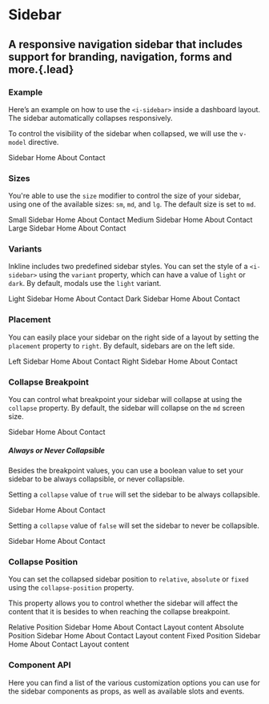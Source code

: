 # Sidebar
## A responsive navigation sidebar that includes support for branding, navigation, forms and more.{.lead}

### Example
Here’s an example on how to use the `<i-sidebar>` inside a dashboard layout. The sidebar automatically collapses responsively.

To control the visibility of the sidebar when collapsed, we will use the `v-model` directive.

<i-code-preview title="Sidebar Example">

<i-layout class="sidebar-layout-example -lg">
    <i-layout-header class="_padding-0">
        <i-navbar :collapse="false">
            <i-navbar-brand>Sidebar</i-navbar-brand>
            <i-hamburger-menu class="_visible-md-and-down" :active="collapsed" @click="collapsed = !collapsed"></i-hamburger-menu>
        </i-navbar>
    </i-layout-header>
    <i-layout vertical>
        <i-sidebar v-model="collapsed" collapse-position="absolute">
            <i-nav vertical>
                <i-nav-item :to="{ name: 'docs-components-sidebar' }" onclick="return false;">Home</i-nav-item>
                <i-nav-item href="https://inkline.io" onclick="return false;">About</i-nav-item>
                <i-nav-item href="https://inkline.io" onclick="return false;">Contact</i-nav-item>
            </i-nav>
        </i-sidebar>
        <i-layout-content></i-layout-content>
    </i-layout>
</i-layout>

<template slot="html">

~~~html
<i-layout>
    <i-layout-header class="_padding-0">
        <i-navbar :collapse="false">
            <i-navbar-brand>Navbar</i-navbar-brand>
            <i-hamburger-menu class="_visible-md-and-down" :active="collapsed" @click="collapsed = !collapsed"></i-hamburger-menu>
        </i-navbar>
    </i-layout-header>
    <i-layout vertical>
        <i-sidebar v-model="collapsed">
            <i-nav vertical>
                <i-nav-item to="/">Home</i-nav-item>
                <i-nav-item to="/about">About</i-nav-item>
                <i-nav-item to="/contact">Contact</i-nav-item>
            </i-nav>
        </i-sidebar>
        <i-layout-content></i-layout-content>
    </i-layout>
</i-layout>
~~~

</template>
<template slot="js">

~~~js
export default {
    name: 'DashboardLayout',
    data() {
        return {
            collapsed: false
        };
    }
}
~~~

</template>
</i-code-preview>

### Sizes
You're able to use the `size` modifier to control the size of your sidebar, using one of the available sizes: `sm`, `md`, and `lg`. 
The default size is set to `md`.

<i-code-preview title="Sidebar Sizes">

<i-layout class="sidebar-layout-example -sm">
    <i-layout-header class="_padding-0">
        <i-navbar :collapse="false">
            <i-navbar-brand>Small Sidebar</i-navbar-brand>
            <i-hamburger-menu class="_visible-md-and-down" :active="collapsedSizesSm" @click="collapsedSizesSm = !collapsedSizesSm"></i-hamburger-menu>
        </i-navbar>
    </i-layout-header>
    <i-layout vertical>
        <i-sidebar size="sm" collapse-position="absolute" v-model="collapsedSizesSm">
            <i-nav vertical>
                <i-nav-item :to="{ name: 'docs-components-sidebar' }" onclick="return false;">Home</i-nav-item>
                <i-nav-item href="https://inkline.io" onclick="return false;">About</i-nav-item>
                <i-nav-item href="https://inkline.io" onclick="return false;">Contact</i-nav-item>
            </i-nav>
        </i-sidebar>
        <i-layout-content></i-layout-content>
    </i-layout>
</i-layout>

<i-layout class="sidebar-layout-example -sm _margin-top-1">
    <i-layout-header class="_padding-0">
        <i-navbar :collapse="false">
            <i-navbar-brand>Medium Sidebar</i-navbar-brand>
            <i-hamburger-menu class="_visible-md-and-down" :active="collapsedSizesMd" @click="collapsedSizesMd = !collapsedSizesMd"></i-hamburger-menu>
        </i-navbar>
    </i-layout-header>
    <i-layout vertical>
        <i-sidebar size="md" collapse-position="absolute" v-model="collapsedSizesMd">
            <i-nav vertical>
                <i-nav-item :to="{ name: 'docs-components-sidebar' }" onclick="return false;">Home</i-nav-item>
                <i-nav-item href="https://inkline.io" onclick="return false;">About</i-nav-item>
                <i-nav-item href="https://inkline.io" onclick="return false;">Contact</i-nav-item>
            </i-nav>
        </i-sidebar>
        <i-layout-content></i-layout-content>
    </i-layout>
</i-layout>

<i-layout class="sidebar-layout-example -sm _margin-top-1">
    <i-layout-header class="_padding-0">
        <i-navbar :collapse="false">
            <i-navbar-brand>Large Sidebar</i-navbar-brand>
            <i-hamburger-menu class="_visible-md-and-down" :active="collapsedSizesLg" @click="collapsedSizesLg = !collapsedSizesLg"></i-hamburger-menu>
        </i-navbar>
    </i-layout-header>
    <i-layout vertical>
        <i-sidebar size="lg" collapse-position="absolute" v-model="collapsedSizesLg">
            <i-nav vertical>
                <i-nav-item :to="{ name: 'docs-components-sidebar' }" onclick="return false;">Home</i-nav-item>
                <i-nav-item href="https://inkline.io" onclick="return false;">About</i-nav-item>
                <i-nav-item href="https://inkline.io" onclick="return false;">Contact</i-nav-item>
            </i-nav>
        </i-sidebar>
        <i-layout-content></i-layout-content>
    </i-layout>
</i-layout>


<template slot="html">

~~~html
<i-layout>
    <i-layout-header class="_padding-0">
        <i-navbar :collapse="false">
            <i-navbar-brand>Small Sidebar</i-navbar-brand>
            <i-hamburger-menu class="_visible-md-and-down" :active="collapsed" @click="collapsed = !collapsed"></i-hamburger-menu>
        </i-navbar>
    </i-layout-header>
    <i-layout vertical>
        <i-sidebar size="sm" v-model="collapsed">
            <i-nav vertical>
                <i-nav-item to="/">Home</i-nav-item>
                <i-nav-item to="/about">About</i-nav-item>
                <i-nav-item to="/contact">Contact</i-nav-item>
            </i-nav>
        </i-sidebar>
        <i-layout-content></i-layout-content>
    </i-layout>
</i-layout>
~~~
~~~html
<i-layout>
    <i-layout-header class="_padding-0">
        <i-navbar :collapse="false">
            <i-navbar-brand>Small Sidebar</i-navbar-brand>
            <i-hamburger-menu class="_visible-md-and-down" :active="collapsed" @click="collapsed = !collapsed"></i-hamburger-menu>
        </i-navbar>
    </i-layout-header>
    <i-layout vertical>
        <i-sidebar size="md" v-model="collapsed">
            <i-nav vertical>
                <i-nav-item to="/">Home</i-nav-item>
                <i-nav-item to="/about">About</i-nav-item>
                <i-nav-item to="/contact">Contact</i-nav-item>
            </i-nav>
        </i-sidebar>
        <i-layout-content></i-layout-content>
    </i-layout>
</i-layout>
~~~
~~~html
<i-layout>
    <i-layout-header class="_padding-0">
        <i-navbar :collapse="false">
            <i-navbar-brand>Small Sidebar</i-navbar-brand>
            <i-hamburger-menu class="_visible-md-and-down" :active="collapsed" @click="collapsed = !collapsed"></i-hamburger-menu>
        </i-navbar>
    </i-layout-header>
    <i-layout vertical>
        <i-sidebar size="lg" v-model="collapsed">
            <i-nav vertical>
                <i-nav-item to="/">Home</i-nav-item>
                <i-nav-item to="/about">About</i-nav-item>
                <i-nav-item to="/contact">Contact</i-nav-item>
            </i-nav>
        </i-sidebar>
        <i-layout-content></i-layout-content>
    </i-layout>
</i-layout>
~~~

</template>
<template slot="js">

~~~js
export default {
    name: 'DashboardLayout',
    data() {
        return {
            collapsed: false
        };
    }
}
~~~

</template>
</i-code-preview>

### Variants
Inkline includes two predefined sidebar styles. You can set the style of a `<i-sidebar>` using the `variant` property, which can have a value of `light` or `dark`. By default, modals use the `light` variant.

<i-code-preview title="Sidebar Variants">

<i-layout class="sidebar-layout-example">
    <i-layout-header class="_padding-0">
        <i-navbar variant="light" :collapse="false">
            <i-navbar-brand>Light Sidebar</i-navbar-brand>
            <i-hamburger-menu variant="light" class="_visible-md-and-down" :active="collapsedVariantsLight" @click="collapsedVariantsLight = !collapsedVariantsLight"></i-hamburger-menu>
        </i-navbar>
    </i-layout-header>
    <i-layout vertical>
        <i-sidebar variant="light" collapse-position="absolute" v-model="collapsedVariantsLight">
            <i-nav vertical>
                <i-nav-item :to="{ name: 'docs-components-sidebar' }" onclick="return false;">Home</i-nav-item>
                <i-nav-item href="https://inkline.io" onclick="return false;">About</i-nav-item>
                <i-nav-item href="https://inkline.io" onclick="return false;">Contact</i-nav-item>
            </i-nav>
        </i-sidebar>
        <i-layout-content></i-layout-content>
    </i-layout>
</i-layout>

<i-layout class="sidebar-layout-example _margin-top-1">
    <i-layout-header class="_padding-0">
        <i-navbar variant="dark" :collapse="false">
            <i-navbar-brand>Dark Sidebar</i-navbar-brand>
            <i-hamburger-menu variant="dark" class="_visible-md-and-down" :active="collapsedVariantsDark" @click="collapsedVariantsDark = !collapsedVariantsDark"></i-hamburger-menu>
        </i-navbar>
    </i-layout-header>
    <i-layout vertical>
        <i-sidebar variant="dark" collapse-position="absolute" v-model="collapsedVariantsDark">
            <i-nav vertical>
                <i-nav-item :to="{ name: 'docs-components-sidebar' }" onclick="return false;">Home</i-nav-item>
                <i-nav-item href="https://inkline.io" onclick="return false;">About</i-nav-item>
                <i-nav-item href="https://inkline.io" onclick="return false;">Contact</i-nav-item>
            </i-nav>
        </i-sidebar>
    </i-layout>
</i-layout>

<template slot="html">

~~~html
<i-layout>
    <i-layout-header class="_padding-0">
        <i-navbar variant="light" :collapse="false">
            <i-navbar-brand>Light Sidebar</i-navbar-brand>
            <i-hamburger-menu variant="light" class="_visible-md-and-down" :active="collapsed" @click="collapsed = !collapsed"></i-hamburger-menu>
        </i-navbar>
    </i-layout-header>
    <i-layout vertical>
        <i-sidebar variant="light" v-model="collapsed">
            <i-nav vertical>
                <i-nav-item to="/">Home</i-nav-item>
                <i-nav-item to="/about">About</i-nav-item>
                <i-nav-item to="/contact">Contact</i-nav-item>
            </i-nav>
        </i-sidebar>
        <i-layout-content></i-layout-content>
    </i-layout>
</i-layout>
~~~
~~~html
<i-layout>
    <i-layout-header class="_padding-0">
        <i-navbar variant="dark" :collapse="false">
            <i-navbar-brand>Dark Sidebar</i-navbar-brand>
            <i-hamburger-menu variant="dark" class="_visible-md-and-down" :active="collapsed" @click="collapsed = !collapsed"></i-hamburger-menu>
        </i-navbar>
    </i-layout-header>
    <i-layout vertical>
        <i-sidebar variant="dark" v-model="collapsed">
            <i-nav vertical>
                <i-nav-item to="/">Home</i-nav-item>
                <i-nav-item to="/about">About</i-nav-item>
                <i-nav-item to="/contact">Contact</i-nav-item>
            </i-nav>
        </i-sidebar>
        <i-layout-content></i-layout-content>
    </i-layout>
</i-layout>
~~~

</template>
<template slot="js">

~~~js
export default {
    name: 'DashboardLayout',
    data() {
        return {
            collapsed: false
        };
    }
}
~~~

</template>
</i-code-preview>


### Placement
You can easily place your sidebar on the right side of a layout by setting the `placement` property to `right`. By default, sidebars are on the left side.

<i-code-preview title="Sidebar Placement">

<i-layout class="sidebar-layout-example">
    <i-layout-header class="_padding-0">
        <i-navbar :collapse="false">
            <i-navbar-brand>Left Sidebar</i-navbar-brand>
            <i-hamburger-menu class="_visible-md-and-down" :active="collapsedPlacementLeft" @click="collapsedPlacementLeft = !collapsedPlacementLeft"></i-hamburger-menu>
        </i-navbar>
    </i-layout-header>
    <i-layout vertical>
        <i-sidebar collapse-position="absolute" placement="left" v-model="collapsedPlacementLeft">
            <i-nav vertical>
                <i-nav-item :to="{ name: 'docs-components-sidebar' }" onclick="return false;">Home</i-nav-item>
                <i-nav-item href="https://inkline.io" onclick="return false;">About</i-nav-item>
                <i-nav-item href="https://inkline.io" onclick="return false;">Contact</i-nav-item>
            </i-nav>
        </i-sidebar>
        <i-layout-content></i-layout-content>
    </i-layout>
</i-layout>

<i-layout class="sidebar-layout-example _margin-top-1">
    <i-layout-header class="_padding-0">
        <i-navbar :collapse="false">
            <i-navbar-brand>Right Sidebar</i-navbar-brand>
            <i-hamburger-menu class="_visible-md-and-down" :active="collapsedPlacementRight" @click="collapsedPlacementRight = !collapsedPlacementRight"></i-hamburger-menu>
        </i-navbar>
    </i-layout-header>
    <i-layout vertical>
        <i-layout-content></i-layout-content>
        <i-sidebar collapse-position="absolute" placement="right" v-model="collapsedPlacementRight">
            <i-nav vertical>
                <i-nav-item :to="{ name: 'docs-components-sidebar' }" onclick="return false;">Home</i-nav-item>
                <i-nav-item href="https://inkline.io" onclick="return false;">About</i-nav-item>
                <i-nav-item href="https://inkline.io" onclick="return false;">Contact</i-nav-item>
            </i-nav>
        </i-sidebar>
    </i-layout>
</i-layout>

<template slot="html">

~~~html
<i-layout">
    <i-layout-header class="_padding-0">
        <i-navbar :collapse="false">
            <i-navbar-brand>Left Sidebar</i-navbar-brand>
            <i-hamburger-menu class="_visible-md-and-down" :active="collapsed" @click="collapsed = !collapsed"></i-hamburger-menu>
        </i-navbar>
    </i-layout-header>
    <i-layout vertical>
        <i-sidebar placement="left" v-model="collapsed">
            <i-nav vertical>
                <i-nav-item to="/">Home</i-nav-item>
                <i-nav-item to="/about">About</i-nav-item>
                <i-nav-item to="/contact">Contact</i-nav-item>
            </i-nav>
        </i-sidebar>
        <i-layout-content></i-layout-content>
    </i-layout>
</i-layout>
~~~

~~~html
<i-layout">
    <i-layout-header class="_padding-0">
        <i-navbar :collapse="false">
            <i-navbar-brand>Right Sidebar</i-navbar-brand>
            <i-hamburger-menu class="_visible-md-and-down" :active="collapsed" @click="collapsed = !collapsed"></i-hamburger-menu>
        </i-navbar>
    </i-layout-header>
    <i-layout vertical>
        <i-layout-content></i-layout-content>
        <i-sidebar placement="right" v-model="collapsed">
            <i-nav vertical>
                <i-nav-item to="/">Home</i-nav-item>
                <i-nav-item to="/about">About</i-nav-item>
                <i-nav-item to="/contact">Contact</i-nav-item>
            </i-nav>
        </i-sidebar>
    </i-layout>
</i-layout>
~~~

</template>
<template slot="js">

~~~js
export default {
    name: 'DashboardLayout',
    data() {
        return {
            collapsed: false
        };
    }
}
~~~

</template>
</i-code-preview>

### Collapse Breakpoint
You can control what breakpoint your sidebar will collapse at using the `collapse` property. By default, the sidebar will collapse on the `md` screen size.

<i-code-preview title="Collapse Breakpoint Example">

<i-layout class="sidebar-layout-example">
    <i-layout-header class="_padding-0">
        <i-navbar :collapse="false">
            <i-navbar-brand>Sidebar</i-navbar-brand>
            <i-hamburger-menu class="_visible-lg-and-down" :active="collapsedBreakpointLg" @click="collapsedBreakpointLg = !collapsedBreakpointLg"></i-hamburger-menu>
        </i-navbar>
    </i-layout-header>
    <i-layout vertical>
        <i-sidebar collapse-position="absolute" collapse="lg" v-model="collapsedBreakpointLg">
            <i-nav vertical>
                <i-nav-item :to="{ name: 'docs-components-sidebar' }" onclick="return false;">Home</i-nav-item>
                <i-nav-item href="https://inkline.io" onclick="return false;">About</i-nav-item>
                <i-nav-item href="https://inkline.io" onclick="return false;">Contact</i-nav-item>
            </i-nav>
        </i-sidebar>
        <i-layout-content></i-layout-content>
    </i-layout>
</i-layout>

<template slot="html">

~~~html
<i-layout">
    <i-layout-header class="_padding-0">
        <i-navbar :collapse="false">
            <i-navbar-brand>Sidebar</i-navbar-brand>
            <i-hamburger-menu class="_visible-lg-and-down" :active="collapsed" @click="collapsed = !collapsed"></i-hamburger-menu>
        </i-navbar>
    </i-layout-header>
    <i-layout vertical>
        <i-sidebar collapse="lg" v-model="collapsed">
            <i-nav vertical>
                <i-nav-item to="/">Home</i-nav-item>
                <i-nav-item to="/about">About</i-nav-item>
                <i-nav-item to="/contact">Contact</i-nav-item>
            </i-nav>
        </i-sidebar>
        <i-layout-content></i-layout-content>
    </i-layout>
</i-layout>
~~~

</template>
<template slot="js">

~~~js
export default {
    name: 'DashboardLayout',
    data() {
        return {
            collapsed: false
        };
    }
}
~~~

</template>
</i-code-preview>

##### Always or Never Collapsible

Besides the breakpoint values, you can use a boolean value to set your sidebar to be always collapsible, or never collapsible.

Setting a `collapse` value of `true` will set the sidebar to be always collapsible.

<i-code-preview title="Always Collapsible Example">

<i-layout class="sidebar-layout-example">
    <i-layout-header class="_padding-0">
        <i-navbar :collapse="false">
            <i-navbar-brand>Sidebar</i-navbar-brand>
            <i-hamburger-menu :active="collapsedBreakpointAlways" @click="collapsedBreakpointAlways = !collapsedBreakpointAlways"></i-hamburger-menu>
        </i-navbar>
    </i-layout-header>
    <i-layout vertical>
        <i-sidebar collapse-position="absolute" :collapse="true" v-model="collapsedBreakpointAlways">
            <i-nav vertical>
                <i-nav-item :to="{ name: 'docs-components-sidebar' }" onclick="return false;">Home</i-nav-item>
                <i-nav-item href="https://inkline.io" onclick="return false;">About</i-nav-item>
                <i-nav-item href="https://inkline.io" onclick="return false;">Contact</i-nav-item>
            </i-nav>
        </i-sidebar>
        <i-layout-content></i-layout-content>
    </i-layout>
</i-layout>

<template slot="html">

~~~html
<i-layout">
    <i-layout-header class="_padding-0">
        <i-navbar :collapse="false">
            <i-navbar-brand>Sidebar</i-navbar-brand>
            <i-hamburger-menu :active="collapsed" @click="collapsed = !collapsed"></i-hamburger-menu>
        </i-navbar>
    </i-layout-header>
    <i-layout vertical>
        <i-sidebar :collapse="true" v-model="collapsed">
            <i-nav vertical>
                <i-nav-item to="/">Home</i-nav-item>
                <i-nav-item to="/about">About</i-nav-item>
                <i-nav-item to="/contact">Contact</i-nav-item>
            </i-nav>
        </i-sidebar>
        <i-layout-content></i-layout-content>
    </i-layout>
</i-layout>
~~~

</template>
<template slot="js">

~~~js
export default {
    name: 'DashboardLayout',
    data() {
        return {
            collapsed: false
        };
    }
}
~~~

</template>
</i-code-preview>

Setting a `collapse` value of `false` will set the sidebar to never be collapsible.

<i-code-preview title="Never Collapsible Example">

<i-layout class="sidebar-layout-example">
    <i-layout-header class="_padding-0">
        <i-navbar :collapse="false">
            <i-navbar-brand>Sidebar</i-navbar-brand>
        </i-navbar>
    </i-layout-header>
    <i-layout vertical>
        <i-sidebar collapse-position="absolute" :collapse="false">
            <i-nav vertical>
                <i-nav-item :to="{ name: 'docs-components-sidebar' }" onclick="return false;">Home</i-nav-item>
                <i-nav-item href="https://inkline.io" onclick="return false;">About</i-nav-item>
                <i-nav-item href="https://inkline.io" onclick="return false;">Contact</i-nav-item>
            </i-nav>
        </i-sidebar>
        <i-layout-content></i-layout-content>
    </i-layout>
</i-layout>

<template slot="html">

~~~html
<i-layout">
    <i-layout-header class="_padding-0">
        <i-navbar :collapse="false">
            <i-navbar-brand>Sidebar</i-navbar-brand>
        </i-navbar>
    </i-layout-header>
    <i-layout vertical>
        <i-sidebar :collapse="false">
            <i-nav vertical>
                <i-nav-item to="/">Home</i-nav-item>
                <i-nav-item to="/about">About</i-nav-item>
                <i-nav-item to="/contact">Contact</i-nav-item>
            </i-nav>
        </i-sidebar>
        <i-layout-content></i-layout-content>
    </i-layout>
</i-layout>
~~~

</template>
<template slot="js">

~~~js
export default {
    name: 'DashboardLayout',
    data() {
        return {
            collapsed: false
        };
    }
}
~~~

</template>
</i-code-preview>

### Collapse Position
You can set the collapsed sidebar position to `relative`, `absolute` or `fixed` using the `collapse-position` property. 

This property allows you to control whether the sidebar will affect the content that it is besides to when reaching the collapse breakpoint. 

<i-code-preview title="Sidebar Collapse Position">

<i-layout class="sidebar-layout-example">
    <i-layout-header class="_padding-0">
        <i-navbar :collapse="false">
            <i-navbar-brand>Relative Position Sidebar</i-navbar-brand>
            <i-hamburger-menu :active="collapsedPositionRelative" @click="collapsedPositionRelative = !collapsedPositionRelative"></i-hamburger-menu>
        </i-navbar>
    </i-layout-header>
    <i-layout vertical>
        <i-sidebar :collapse="true" collapse-position="relative" v-model="collapsedPositionRelative">
            <i-nav vertical>
                <i-nav-item :to="{ name: 'docs-components-sidebar' }" onclick="return false;">Home</i-nav-item>
                <i-nav-item href="https://inkline.io" onclick="return false;">About</i-nav-item>
                <i-nav-item href="https://inkline.io" onclick="return false;">Contact</i-nav-item>
            </i-nav>
        </i-sidebar>
        <i-layout-content class="_display-flex _justify-content-center _align-items-center">Layout content</i-layout-content>
    </i-layout>
</i-layout>


<i-layout class="sidebar-layout-example _margin-top-1">
    <i-layout-header class="_padding-0">
        <i-navbar :collapse="false">
            <i-navbar-brand>Absolute Position Sidebar</i-navbar-brand>
            <i-hamburger-menu :active="collapsedPositionAbsolute" @click="collapsedPositionAbsolute = !collapsedPositionAbsolute"></i-hamburger-menu>
        </i-navbar>
    </i-layout-header>
    <i-layout vertical>
        <i-sidebar :collapse="true" collapse-position="absolute" v-model="collapsedPositionAbsolute">
            <i-nav vertical>
                <i-nav-item :to="{ name: 'docs-components-sidebar' }" onclick="return false;">Home</i-nav-item>
                <i-nav-item href="https://inkline.io" onclick="return false;">About</i-nav-item>
                <i-nav-item href="https://inkline.io" onclick="return false;">Contact</i-nav-item>
            </i-nav>
        </i-sidebar>
        <i-layout-content class="_display-flex _justify-content-center _align-items-center">Layout content</i-layout-content>
    </i-layout>
</i-layout>

<i-layout class="sidebar-layout-example _margin-top-1">
    <i-layout-header class="_padding-0">
        <i-navbar :collapse="false">
            <i-navbar-brand>Fixed Position Sidebar</i-navbar-brand>
            <i-hamburger-menu :active="collapsedPositionFixed" @click="collapsedPositionFixed = !collapsedPositionFixed"></i-hamburger-menu>
        </i-navbar>
    </i-layout-header>
    <i-layout vertical>
        <i-sidebar :collapse="true" collapse-position="absolute" v-model="collapsedPositionFixed">
            <i-nav vertical>
                <i-nav-item :to="{ name: 'docs-components-sidebar' }" onclick="return false;">Home</i-nav-item>
                <i-nav-item href="https://inkline.io" onclick="return false;">About</i-nav-item>
                <i-nav-item href="https://inkline.io" onclick="return false;">Contact</i-nav-item>
            </i-nav>
        </i-sidebar>
        <i-layout-content class="_display-flex _justify-content-center _align-items-center">Layout content</i-layout-content>
    </i-layout>
</i-layout>

<template slot="html">

~~~html
<i-layout">
    <i-layout-header class="_padding-0">
        <i-navbar :collapse="false">
            <i-navbar-brand>Relative Position Sidebar</i-navbar-brand>
            <i-hamburger-menu class="_visible-md-and-down" :active="collapsed" @click="collapsed = !collapsed"></i-hamburger-menu>
        </i-navbar>
    </i-layout-header>
    <i-layout vertical>
        <i-sidebar collapse-position="relative" v-model="collapsed">
            <i-nav vertical>
                <i-nav-item to="/">Home</i-nav-item>
                <i-nav-item to="/about">About</i-nav-item>
                <i-nav-item to="/contact">Contact</i-nav-item>
            </i-nav>
        </i-sidebar>
        <i-layout-content></i-layout-content>
    </i-layout>
</i-layout>
~~~

~~~html
<i-layout">
    <i-layout-header class="_padding-0">
        <i-navbar :collapse="false">
            <i-navbar-brand>Absolute Position Sidebar</i-navbar-brand>
            <i-hamburger-menu class="_visible-md-and-down" :active="collapsed" @click="collapsed = !collapsed"></i-hamburger-menu>
        </i-navbar>
    </i-layout-header>
    <i-layout vertical>
        <i-sidebar collapse-position="absolute" v-model="collapsed">
            <i-nav vertical>
                <i-nav-item to="/">Home</i-nav-item>
                <i-nav-item to="/about">About</i-nav-item>
                <i-nav-item to="/contact">Contact</i-nav-item>
            </i-nav>
        </i-sidebar>
        <i-layout-content></i-layout-content>
    </i-layout>
</i-layout>
~~~

~~~html
<i-layout">
    <i-layout-header class="_padding-0">
        <i-navbar :collapse="false">
            <i-navbar-brand>Fixed Position Sidebar</i-navbar-brand>
            <i-hamburger-menu class="_visible-md-and-down" :active="collapsed" @click="collapsed = !collapsed"></i-hamburger-menu>
        </i-navbar>
    </i-layout-header>
    <i-layout vertical>
        <i-sidebar collapse-position="fixed" v-model="collapsed">
            <i-nav vertical>
                <i-nav-item to="/">Home</i-nav-item>
                <i-nav-item to="/about">About</i-nav-item>
                <i-nav-item to="/contact">Contact</i-nav-item>
            </i-nav>
        </i-sidebar>
        <i-layout-content></i-layout-content>
    </i-layout>
</i-layout>
~~~

</template>
<template slot="js">

~~~js
export default {
    name: 'DashboardLayout',
    data() {
        return {
            collapsed: false
        };
    }
}
~~~

</template>
</i-code-preview>


### Component API
Here you can find a list of the various customization options you can use for the sidebar components as props, as well as available slots and events.

<i-api-preview title="Sidebar API" markup="i-sidebar" expanded link="https://github.com/inkline/inkline/tree/master/packages/inkline/src/components/Sidebar">
    <template slot="props">
        <api-table>
            <api-table-row>
                <template slot="property">collapse</template>
                <template slot="description">Specifies the breakpoint at which to collapse the sidebar.</template>
                <template slot="type"><code>String</code>, <code>Boolean</code></template>
                <template slot="values"><code>xs</code>, <code>sm</code>, <code>md</code>, <code>lg</code>, <code>xl</code>, <code>true</code>, <code>false</code></template>
                <template slot="default"><code>md</code></template>
            </api-table-row>
            <api-table-row>
                <template slot="property">collapse-on-click</template>
                <template slot="description">Collapses the sidebar when clicking a sidebar item.</template>
                <template slot="type"><code>Boolean</code></template>
                <template slot="values"><code>true</code>, <code>false</code></template>
                <template slot="default"><code>true</code></template>
            </api-table-row>
            <api-table-row>
                <template slot="property">collapse-on-click-overlay</template>
                <template slot="description">Collapses the sidebar when clicking the sidebar overlay. The overlay appears only for <code>absolute</code> and <code>fixed</code> collapse positions.</template>
                <template slot="type"><code>Boolean</code></template>
                <template slot="values"><code>true</code>, <code>false</code></template>
                <template slot="default"><code>true</code></template>
            </api-table-row>
            <api-table-row>
                <template slot="property">collapse-position</template>
                <template slot="description">Sets the position of the sidebar when collapsed.</template>
                <template slot="type"><code>String</code></template>
                <template slot="values"><code>relative</code>, <code>absolute</code>, <code>fixed</code></template>
                <template slot="default"><code>fixed</code></template>
            </api-table-row>
            <api-table-row>
                <template slot="property">placement</template>
                <template slot="description">Sets the placement of the sidebar to the left or to the right.</template>
                <template slot="type"><code>String</code></template>
                <template slot="values"><code>relative</code>, <code>absolute</code>, <code>fixed</code></template>
                <template slot="default"><code>fixed</code></template>
            </api-table-row>
            <api-table-row>
                <template slot="property">size</template>
                <template slot="description">Sets the size of the sidebar component.</template>
                <template slot="type"><code>String</code></template>
                <template slot="values"><code>sm</code>, <code>md</code>, <code>lg</code></template>
                <template slot="default"><code>md</code></template>
            </api-table-row>
            <api-table-row>
                <template slot="property">value</template>
                <template slot="description">Provides a way to collapse the sidebar programmatically. Should be used as part of <code>v-model</code> directive.</template>
                <template slot="type"><code>Boolean</code></template>
                <template slot="values"><code>true</code>, <code>false</code></template>
                <template slot="default"><code>false</code></template>
            </api-table-row>
            <api-table-row>
                <template slot="property">variant</template>
                <template slot="description">Sets the color variant of the sidebar component.</template>
                <template slot="type"><code>String</code></template>
                <template slot="values"><code>light</code>, <code>dark</code></template>
                <template slot="default"><code>light</code></template>
            </api-table-row>
        </api-table>
    </template>
    <template slot="slots">
        <api-table>
            <api-table-row>
                <template slot="slot">default</template>
                <template slot="description">Slot for sidebar component default content.</template>
            </api-table-row>
        </api-table>
    </template>
</i-api-preview>
